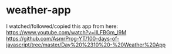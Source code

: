 # weather-app

I watched/followed/copied this app from here:
https://www.youtube.com/watch?v=iILFBGm_I9M
https://github.com/AsmrProg-YT/100-days-of-javascript/tree/master/Day%20%2310%20-%20Weather%20App

